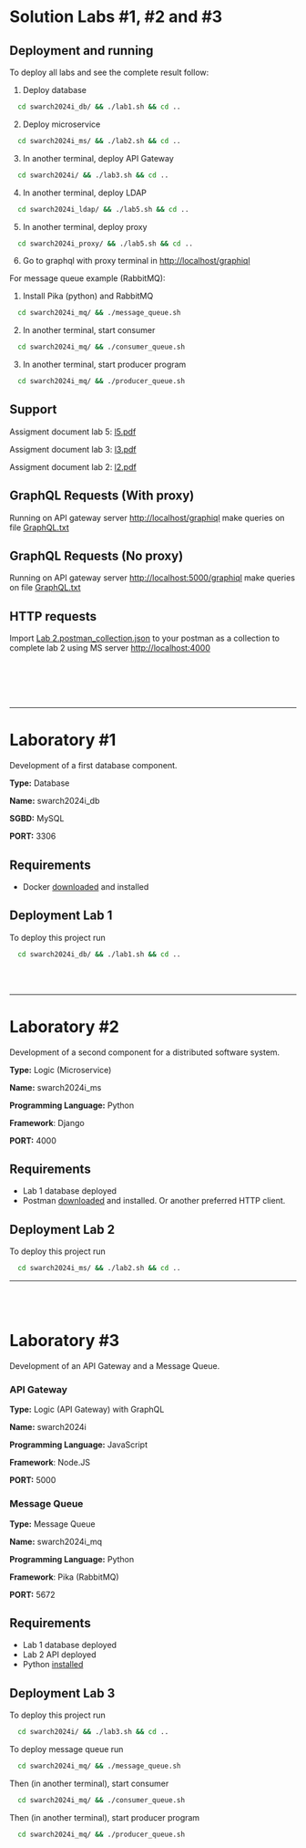 # Solution Labs #1, #2 and #3

## Deployment and running

To deploy all labs and see the complete result follow:

1. Deploy database
```bash
  cd swarch2024i_db/ && ./lab1.sh && cd ..
```

2. Deploy microservice
```bash
  cd swarch2024i_ms/ && ./lab2.sh && cd ..
```

3. In another terminal, deploy API Gateway
```bash
  cd swarch2024i/ && ./lab3.sh && cd ..
```

4. In another terminal, deploy LDAP
```bash
  cd swarch2024i_ldap/ && ./lab5.sh && cd ..  
```

5. In another terminal, deploy proxy
```bash
  cd swarch2024i_proxy/ && ./lab5.sh && cd ..
```

6. Go to graphql with proxy terminal in [http://localhost/graphiql](http://localhost/graphiql)

For message queue example (RabbitMQ):

1. Install Pika (python) and RabbitMQ

```bash
  cd swarch2024i_mq/ && ./message_queue.sh 
```

2. In another terminal, start consumer

```bash
  cd swarch2024i_mq/ && ./consumer_queue.sh 
```

3. In another terminal, start producer program

```bash
  cd swarch2024i_mq/ && ./producer_queue.sh
```

## Support

Assigment document lab 5: [l5.pdf](https://drive.google.com/file/d/1uFOcQqnn0QmPiPCYwZzWH0u8glrdT3Ys/view?usp=sharing)

Assigment document lab 3: [l3.pdf](https://drive.google.com/file/d/1hAbIVPdQn-TlPkcVhHESQ4NPapvaVgO7/view?usp=drive_link)

Assigment document lab 2: [l2.pdf](https://drive.google.com/file/d/1v6QEZYL366_5CP0WtWVU2jOygAArlgu6/view?usp=drive_link)

## GraphQL Requests (With proxy)

Running on API gateway server [http://localhost/graphiql](http://localhost/graphiql) make queries on file [GraphQL.txt](/GraphQL.txt)

## GraphQL Requests (No proxy)

Running on API gateway server [http://localhost:5000/graphiql](http://localhost:5000/graphiql) make queries on file [GraphQL.txt](/GraphQL.txt)

## HTTP requests

Import [Lab 2.postman_collection.json](/Lab%202.postman_collection.json) to your postman as a collection to complete lab 2 using MS server [http://localhost:4000](http://localhost:4000)

<br />
<br />
<br />
<br />

***
# Laboratory #1

Development of a first database component.

**Type:** Database

**Name:** swarch2024i_db

**SGBD:** MySQL

**PORT:** 3306

## Requirements

* Docker [downloaded](https://www.docker.com/products/docker-desktop/) and installed

## Deployment Lab 1

To deploy this project run

```bash
  cd swarch2024i_db/ && ./lab1.sh && cd ..
```

<br />
<br />

***
# Laboratory #2

Development of a second component for a distributed software system.

**Type:** Logic (Microservice)

**Name:** swarch2024i_ms

**Programming Language:** Python

**Framework**: Django

**PORT:** 4000

## Requirements
* Lab 1 database deployed
* Postman [downloaded](https://www.postman.com/downloads/) and installed. Or another preferred HTTP client.

## Deployment Lab 2

To deploy this project run

```bash
  cd swarch2024i_ms/ && ./lab2.sh && cd ..
```

***
<br />
<br />

# Laboratory #3

Development of an API Gateway and a Message Queue.

### API Gateway

**Type:** Logic (API Gateway) with GraphQL

**Name:** swarch2024i

**Programming Language:** JavaScript

**Framework**: Node.JS

**PORT:** 5000

### Message Queue

**Type:** Message Queue

**Name:** swarch2024i_mq

**Programming Language:** Python

**Framework**: Pika (RabbitMQ)

**PORT:** 5672

## Requirements
* Lab 1 database deployed
* Lab 2 API deployed
* Python [installed](https://www.python.org/downloads/)

## Deployment Lab 3

To deploy this project run

```bash
  cd swarch2024i/ && ./lab3.sh && cd ..
```

To deploy message queue run

```bash
  cd swarch2024i_mq/ && ./message_queue.sh 
```

Then (in another terminal), start consumer

```bash
  cd swarch2024i_mq/ && ./consumer_queue.sh 
```

Then (in another terminal), start producer program

```bash
  cd swarch2024i_mq/ && ./producer_queue.sh
```
